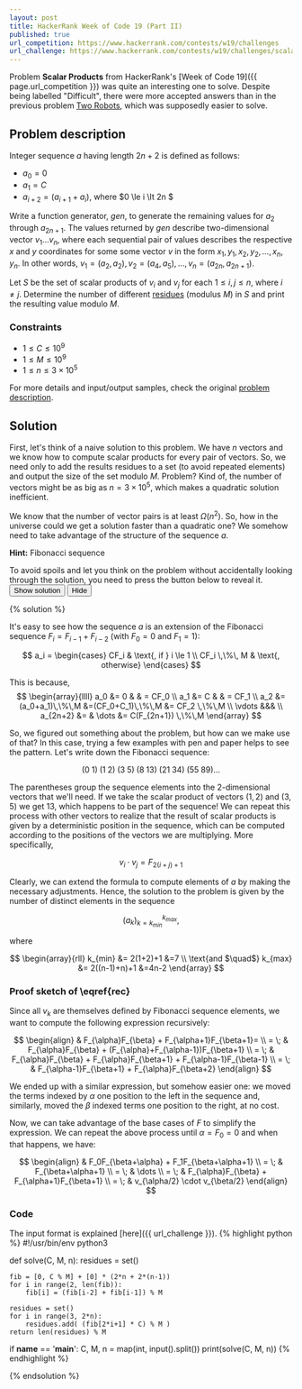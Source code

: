 ```yaml
---
layout: post
title: HackerRank Week of Code 19 (Part II)
published: true
url_competition: https://www.hackerrank.com/contests/w19/challenges
url_challenge: https://www.hackerrank.com/contests/w19/challenges/scalar-products
---
```


Problem **Scalar Products** from HackerRank's [Week of Code 19]({{ page.url_competition }}) was quite an interesting one to solve. Despite being labelled "Difficult", there were more accepted answers than in the previous problem [Two Robots](https://www.hackerrank.com/contests/w19/challenges/two-robots), which was supposedly easier to solve.

<!--more-->

## Problem description

Integer sequence $a$ having length $2n+2$ is defined as follows:

* $a_0 = 0$
* $a_1 = C$
* $a_{i+2} = (a_{i+1} + a_i) % M$, where $0 \le i \lt 2n $

Write a function generator, $gen$, to generate the remaining values for $a_2$ through $a_{2n+1}$. The values returned by $gen$ describe two-dimensional vector $v_1 \dots v_n$, where each sequential pair of values describes the respective $x$ and $y$ coordinates for some some vector $v$ in the form $x_1,y_1,x_2,y_2, \dots, x_n,y_n$. In other words, $v_1=(a_2,a_2),v_2=(a_4,a_5), \dots ,v_n=(a_{2n},a_{2n+1})$.

Let $S$ be the set of scalar products of $v_i$ and $v_j$ for each $1 \le i,j \le n$, where $i \neq j$. Determine the number of different [residues](http://mathworld.wolfram.com/Residue.html) (modulus $M$) in $S$ and print the resulting value modulo $M$.

### Constraints

* $1 \le C \le 10^9$
* $1 \le M \le 10^9$
* $1 \le n \le 3 \times 10^5$

<div class="message">
  For more details and input/output samples, check the original <a href="https://www.hackerrank.com/contests/w19/challenges/scalar-products">problem description</a>.
</div>

## Solution
First, let's think of a naive solution to this problem. We have $n$ vectors and we know how to compute scalar products for every pair of vectors. So, we need only to add the results residues to a set (to avoid repeated elements) and output the size of the set modulo $M$. Problem? Kind of, the number of vectors might be as big as $n=3 \times 10^5$, which makes a quadratic solution inefficient.

We know that the number of vector pairs is at least $\Omega(n^2)$. So, how in the universe could we get a solution faster than a quadratic one? We somehow need to take advantage of the structure of the sequence $a$.

**Hint:** Fibonacci sequence

<div class="message">
To avoid spoils and let you think on the problem without accidentally looking through the solution, you need to press the button below to reveal it.
</div>
<button class="toggle-solution show" href="#">Show solution</button>
<button class="toggle-solution hide" href="#">Hide</button>

{% solution %}

It's easy to see how the sequence $a$ is an extension of the Fibonacci sequence $F_i=F_{i-1}+F_{i-2}$ (with $F_0=0$ and $F_1=1$):

$$
a_i = \begin{cases}
CF_i          & \text{, if } i \le 1 \\
CF_i \,\%\, M & \text{, otherwise}
\end{cases}
$$

This is because,
$$
\begin{array}{llll}
a_0 &= 0 & & = CF_0 \\
a_1 &= C & & = CF_1 \\
a_2 &= (a_0+a_1)\,\%\,M &=(CF_0+C_1)\,\%\,M &= CF_2 \,\%\,M \\
\vdots &&& \\
a_{2n+2} &= & \dots &= C(F_{2n+1}) \,\%\,M
\end{array}
$$

So, we figured out something about the problem, but how can we make use of that? In this case, trying a few examples with pen and paper helps to see the pattern. Let's write down the Fibonacci sequence:

$$
(0 \; 1) \; (1 \; 2) \; (3 \; 5) \; (8 \; 13) \; (21 \; 34) \; (55 \; 89) \dots
$$

The parentheses group the sequence elements into the $2$-dimensional vectors that we'll need. If we take the scalar product of vectors $(1,2)$ and $(3,5)$ we get $13$, which happens to be part of the sequence! We can repeat this process with other vectors to realize that the result of scalar products is given by a deterministic position in the sequence, which can be computed according to the positions of the vectors we are multiplying. More specifically,

$$
\begin{equation}
\label{rec}
v_i \cdot v_j = F_{2(i+j)+1}
\end{equation}
$$

Clearly, we can extend the formula to compute elements of $a$ by making the necessary adjustments. Hence, the solution to the problem is given by the number of distinct elements in the sequence

$$(a_k)_{k=k_{min}}^{k_{max}},$$

where

$$
\begin{array}{rll}
 k_{min} &= 2(1+2)+1     &=7 \\
 \text{and $\quad$} k_{max} &= 2((n-1)+n)+1 &=4n-2
\end{array}
$$

### Proof sketch of \eqref{rec}

Since all $v_k$ are themselves defined by Fibonacci sequence elements, we want to compute the following expression recursively:

$$
\begin{align}
   & F_{\alpha}F_{\beta} + F_{\alpha+1}F_{\beta+1}=     \\
 = \; & F_{\alpha}F_{\beta} + (F_{\alpha}+F_{\alpha-1})F_{\beta+1} \\
 = \; & F_{\alpha}F_{\beta} + F_{\alpha}F_{\beta+1} + F_{\alpha-1}F_{\beta-1} \\
 = \; & F_{\alpha-1}F_{\beta+1} + F_{\alpha}F_{\beta+2}
\end{align}
$$

We ended up with a similar expression, but somehow easier one: we moved the terms indexed by $\alpha$ one position to the left in the sequence and, similarly, moved the $\beta$ indexed terms one position to the right, at no cost. 

Now, we can take advantage of the base cases of $F$ to simplify the expression. We can repeat the above process until $\alpha=F_0=0$ and when that happens, we have:

$$
\begin{align}
      & F_0F_{\beta+\alpha} + F_1F_{\beta+\alpha+1}  \\
 = \; & F_{\beta+\alpha+1}  \\
 = \; & \dots \\
 = \; & F_{\alpha}F_{\beta} + F_{\alpha+1}F_{\beta+1} \\
 = \; & v_{\alpha/2} \cdot v_{\beta/2}
\end{align}
$$

$$\tag*{$\blacksquare$}$$


### Code

The input format is explained [here]({{ url_challenge }}).
{% highlight python %}
#!/usr/bin/env python3

def solve(C, M, n):
    residues = set()

    fib = [0, C % M] + [0] * (2*n + 2*(n-1))
    for i in range(2, len(fib)):
        fib[i] = (fib[i-2] + fib[i-1]) % M

    residues = set()
    for i in range(3, 2*n):
        residues.add( (fib[2*i+1] * C) % M )
    return len(residues) % M

if __name__ == '__main__':
    C, M, n = map(int, input().split())
    print(solve(C, M, n))
{% endhighlight %}


{% endsolution %}
